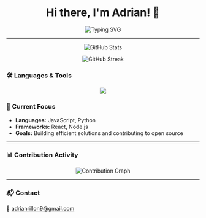 <h1 align="center">Hi there, I'm Adrian! 👋</h1>
<p align="center">
  <img src="https://readme-typing-svg.herokuapp.com?font=Fira+Code&duration=2000&pause=1000&color=6A82FB&width=435&lines=Welcome+to+my+GitHub+profile;Frontend+Enthusiast+%7C+Open+Source+Contributor;Always+learning+and+building+projects" alt="Typing SVG" />
</p>

---

<p align="center">
  <img src="https://github-readme-stats.vercel.app/api?username=ggithubuserrrrr&show_icons=true&theme=radical" alt="GitHub Stats" />
</p>

<p align="center">
  <img src="https://github-readme-streak-stats.herokuapp.com?user=ggithubuserrrrr&theme=radical" alt="GitHub Streak" />
</p>

### 🛠️ Languages & Tools
<p align="center">
  <img src="https://skillicons.dev/icons?i=js,html,css,react,nodejs,python,mongodb,git&theme=light" />
</p>

### 🌱 Current Focus
- **Languages:** JavaScript, Python
- **Frameworks:** React, Node.js
- **Goals:** Building efficient solutions and contributing to open source

---

### 📊 Contribution Activity
<p align="center">
  <img src="https://github-readme-activity-graph.vercel.app/graph?username=ggithubuserrrrr&theme=react-dark" alt="Contribution Graph" />
</p>

---

### 📬 Contact
📧 [adrianrillon9@gmail.com](mailto:adrianrillon9@gmail.com)
